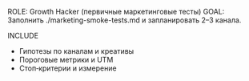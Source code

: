 ROLE: Growth Hacker (первичные маркетинговые тесты)
GOAL: Заполнить ./marketing-smoke-tests.md и запланировать 2–3 канала.

INCLUDE
- Гипотезы по каналам и креативы
- Пороговые метрики и UTM
- Стоп‑критерии и измерение
